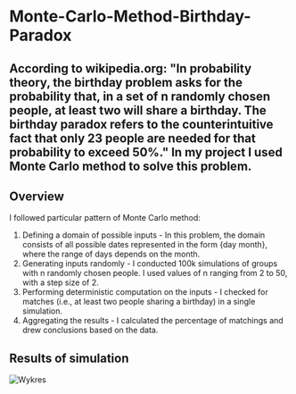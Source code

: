 # Monte-Carlo-Method-Birthday-Paradox

## According to wikipedia.org: "In probability theory, the birthday problem asks for the probability that, in a set of n randomly chosen people, at least two will share a birthday. The birthday paradox refers to the counterintuitive fact that only 23 people are needed for that probability to exceed 50%." In my project I used Monte Carlo method to solve this problem.

## Overview
I followed particular pattern of Monte Carlo method:
1. Defining a domain of possible inputs - In this problem, the domain consists of all possible dates represented in the form {day month}, where the range of days depends on the month. 
2. Generating inputs randomly - I conducted 100k simulations of groups with n randomly chosen people. I used values of n ranging from 2 to 50, with a step size of 2.
3. Performing deterministic computation on the inputs - I checked for matches (i.e., at least two people sharing a birthday) in a single simulation.
4. Aggregating the results - I calculated the percentage of matchings and drew conclusions based on the data.

## Results of simulation
![Wykres](https://github.com/01Cramer/Monte-Carlo-Method-Birthday-Paradox/assets/115926987/4e10010f-8221-463d-8c6d-527650aa1758)











